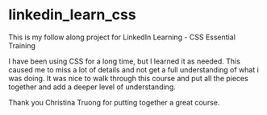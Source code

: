 # linkedin_learn_css
This is my follow along project for LinkedIn Learning - CSS Essential Training

I have been using CSS for a long time, but I learned it as needed.  This caused me to miss a lot of details and not get a full understanding of what i was doing. It was nice to walk through this course and put all the pieces together and add a deeper level of understanding.

Thank you Christina Truong for putting together a great course.

